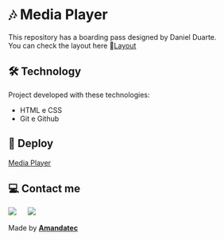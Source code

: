 #  🎶 Media Player

 This repository has a boarding pass designed by Daniel Duarte.<br>
 You can check the layout here 🔗[Layout](https://www.figma.com/file/PALFQzNbAhVvYGOnWIJRgD/%23boraCodar---Desafio-1-(Copy)?t=emlDOZQsJZ6u9sdp-0)

## 🛠️ Technology

Project developed with these technologies:

- HTML e CSS
- Git e Github

## 🚀 Deploy

[Media Player](https://)

##   💻 Contact me

 <a href="https://www.linkedin.com/in/amanda-oliveira-20/" target="_blank"><img src="https://img.shields.io/badge/-LinkedIn-%230077B5?style=for-the-badge&logo=linkedin&logoColor=white" style="margin-right: 2vw" target="_blank"></a>
  <a href="http://discordapp.com/users/Amandatec#4699" target="_blank"><img src="https://img.shields.io/badge/Discord-7289DA?style=for-the-badge&logo=discord&logoColor=white" target="_blank"></a>

 Made by [**Amandatec**](https://www.linkedin.com/in/amanda-oliveira-20/">)